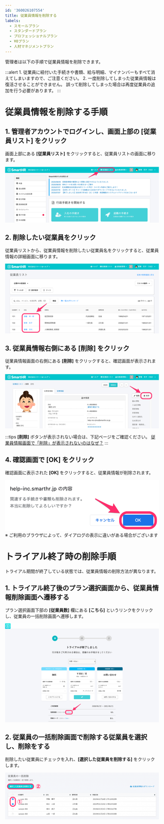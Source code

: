 ```yaml
---
id: '360026107554'
title: 従業員情報を削除する
labels:
  - スモールプラン
  - スタンダードプラン
  - プロフェッショナルプラン
  - ¥0プラン
  - 人材マネジメントプラン
---
```

管理者は以下の手順で従業員情報を削除できます。

:::alert
1\. 従業員に紐付いた手続きや書類、給与明細、マイナンバーもすべて消えてしまいますので、ご注意ください。
2\. 一度削除してしまった従業員情報は復活させることができません。
誤って削除してしまった場合は再度従業員の追加を行う必要があります。
:::

# 従業員情報を削除する手順

## 1\. 管理者アカウントでログインし、画面上部の \[従業員リスト\] をクリック

画面上部にある **\[従業員リスト\]** をクリックすると、従業員リストの画面に移ります。

![__________________SmartHR____________.png](./00___________________SmartHR____________.png)

## 2\. 削除したい従業員をクリック

従業員リストから、従業員情報を削除したい従業員名をクリックすると、従業員情報の詳細画面に移ります。

![__________________SmartHR____________.png](./01___________________SmartHR____________.png)

## 3\. 従業員情報右側にある \[削除\] をクリック

従業員情報画面の右側にある **\[削除\]** をクリックすると、確認画面が表示されます。

![_____________SmartHR____________.png](./_____________SmartHR____________.png)

:::tips
**\[削除\]** ボタンが表示されない場合は、下記ページをご確認ください。
[従業員情報画面で「削除」が表示されないのはなぜ？](https://knowledge.smarthr.jp/hc/ja/articles/360026103534)
:::

## 4\. 確認画面で \[OK\] をクリック

確認画面に表示された **\[OK\]** をクリックすると、従業員情報が削除されます。

![help-inc_smarthr_jp____.png](./help-inc_smarthr_jp____.png)
※ ご利用のブラウザによって、ダイアログの表示に違いがある場合がございます

# トライアル終了時の削除手順

トライアル期間が終了している状態では、従業員情報の削除方法が異なります。

## 1\. トライアル終了後のプラン選択画面から、従業員情報削除画面へ遷移する

プラン選択画面下部の **\[従業員数\]** 欄にある **\[こちら\]** というリンクをクリックし、従業員の一括削除画面へ遷移します。

![full_trial_ends_0522.png](./full_trial_ends_0522.png)

## 2\. 従業員の一括削除画面で削除する従業員を選択し、削除をする

削除したい従業員にチェックを入れ、**\[選択した従業員を削除する\]** をクリックします。

![従業員の一括削除](./71_06-1024x311.png)
